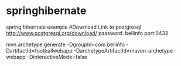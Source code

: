 # springhibernate
spring hibernate example
#Download Link to postgresql
http://www.postgresql.org/download/
password: bellinfo
port:5432

mvn archetype:generate -DgroupId=com.bellinfo  -DartifactId=footballwebapp  -DarchetypeArtifactId=maven-archetype-webapp -DinteractiveMode=false
